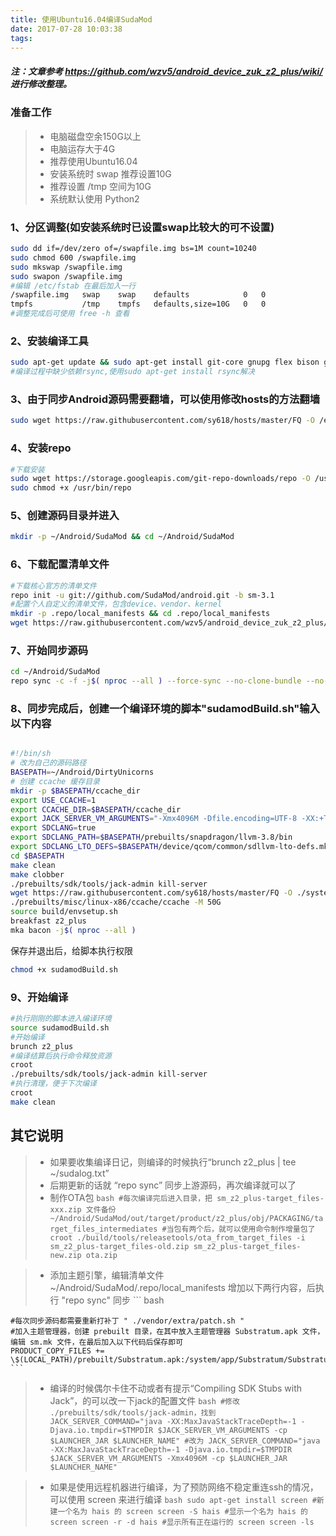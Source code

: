 ```yaml
---
title: 使用Ubuntu16.04编译SudaMod
date: 2017-07-28 10:03:38
tags:
---
```

##### 注：文章参考 https://github.com/wzv5/android_device_zuk_z2_plus/wiki/ 进行修改整理。

### 准备工作
> * 电脑磁盘空余150G以上
> * 电脑运存大于4G
> * 推荐使用Ubuntu16.04
> * 安装系统时 swap 推荐设置10G
> * 推荐设置 /tmp 空间为10G
> * 系统默认使用 Python2
		
### 1、分区调整(如安装系统时已设置swap比较大的可不设置)
``` bash
sudo dd if=/dev/zero of=/swapfile.img bs=1M count=10240
sudo chmod 600 /swapfile.img
sudo mkswap /swapfile.img
sudo swapon /swapfile.img
#编辑 /etc/fstab 在最后加入一行
/swapfile.img	swap	swap	defaults			0	0
tmpfs			/tmp	tmpfs	defaults,size=10G	0	0
#调整完成后可使用 free -h 查看
```

### 2、安装编译工具
``` bash
sudo apt-get update && sudo apt-get install git-core gnupg flex bison gperf libsdl1.2-dev libesd0-dev libwxgtk3.0-dev squashfs-tools build-essential zip curl libncurses5-dev zlib1g-dev openjdk-8-jre openjdk-8-jdk pngcrush schedtool libxml2 libxml2-utils xsltproc lzop libc6-dev schedtool g++-multilib lib32z1-dev lib32ncurses5-dev gcc-multilib maven tmux screen w3m ncftp liblz4-tool pngquant bc
#编译过程中缺少依赖rsync,使用sudo apt-get install rsync解决
```

### 3、由于同步Android源码需要翻墙，可以使用修改hosts的方法翻墙
``` bash
sudo wget https://raw.githubusercontent.com/sy618/hosts/master/FQ -O /etc/hosts
```

### 4、安装repo
``` bash
#下载安装
sudo wget https://storage.googleapis.com/git-repo-downloads/repo -O /usr/bin/repo
sudo chmod +x /usr/bin/repo
```

### 5、创建源码目录并进入
``` bash
mkdir -p ~/Android/SudaMod && cd ~/Android/SudaMod
```

### 6、下载配置清单文件
``` bash
#下载核心官方的清单文件
repo init -u git://github.com/SudaMod/android.git -b sm-3.1
#配置个人自定义的清单文件，包含device、vendor、kernel
mkdir -p .repo/local_manifests && cd .repo/local_manifests
wget https://raw.githubusercontent.com/wzv5/android_device_zuk_z2_plus/sm-3.1/z2_sm_manifest.xml
```

### 7、开始同步源码
``` bash
cd ~/Android/SudaMod
repo sync -c -f -j$( nproc --all ) --force-sync --no-clone-bundle --no-tags
```

### 8、同步完成后，创建一个编译环境的脚本"sudamodBuild.sh"输入以下内容
``` bash

#!/bin/sh
# 改为自己的源码路径
BASEPATH=~/Android/DirtyUnicorns
# 创建 ccache 缓存目录
mkdir -p $BASEPATH/ccache_dir
export USE_CCACHE=1
export CCACHE_DIR=$BASEPATH/ccache_dir
export JACK_SERVER_VM_ARGUMENTS="-Xmx4096M -Dfile.encoding=UTF-8 -XX:+TieredCompilation"
export SDCLANG=true
export SDCLANG_PATH=$BASEPATH/prebuilts/snapdragon/llvm-3.8/bin
export SDCLANG_LTO_DEFS=$BASEPATH/device/qcom/common/sdllvm-lto-defs.mk
cd $BASEPATH
make clean
make clobber
./prebuilts/sdk/tools/jack-admin kill-server
wget https://raw.githubusercontent.com/sy618/hosts/master/FQ -O ./system/core/rootdir/etc/hosts
./prebuilts/misc/linux-x86/ccache/ccache -M 50G
source build/envsetup.sh
breakfast z2_plus
mka bacon -j$( nproc --all )


```
保存并退出后，给脚本执行权限
``` bash
chmod +x sudamodBuild.sh
```

### 9、开始编译
``` bash
#执行刚刚的脚本进入编译环境
source sudamodBuild.sh
#开始编译
brunch z2_plus
#编译结算后执行命令释放资源
croot
./prebuilts/sdk/tools/jack-admin kill-server
#执行清理，便于下次编译
croot
make clean
```


## 其它说明
> * 如果要收集编译日记，则编译的时候执行“brunch z2_plus | tee ~/sudalog.txt”
> * 后期更新的话就 “repo sync” 同步上游源码，再次编译就可以了
> * 制作OTA包 
	``` bash
	#每次编译完后进入目录，把 sm_z2_plus-target_files-xxx.zip 文件备份
	~/Android/SudaMod/out/target/product/z2_plus/obj/PACKAGING/target_files_intermediates
	#当包有两个后，就可以使用命令制作增量包了
	croot
	./build/tools/releasetools/ota_from_target_files -i sm_z2_plus-target_files-old.zip sm_z2_plus-target_files-new.zip ota.zip
	```
	
> * 添加主题引擎，编辑清单文件 ~/Android/SudaMod/.repo/local_manifests 增加以下两行内容，后执行 "repo sync" 同步
	``` bash
	<project name="sudamod/android_vendor_extra-1" path="vendor/extra" remote="github" revision="cm-14.1-rootless"/>
	<project name="substratum/interfacer" path="packages/services/ThemeInterfacer" remote="github" revision="n-rootless"/>
	
	#每次同步源码都需要重新打补丁 " ./vendor/extra/patch.sh "
	#加入主题管理器，创建 prebuilt 目录，在其中放入主题管理器 Substratum.apk 文件，编辑 sm.mk 文件，在最后加入以下代码后保存即可
	PRODUCT_COPY_FILES += \$(LOCAL_PATH)/prebuilt/Substratum.apk:/system/app/Substratum/Substratum.apk
	```

> * 编译的时候偶尔卡住不动或者有提示“Compiling SDK Stubs with Jack”，的可以改一下jack的配置文件
	``` bash
	#修改 ./prebuilts/sdk/tools/jack-admin，找到
	JACK_SERVER_COMMAND="java -XX:MaxJavaStackTraceDepth=-1 -Djava.io.tmpdir=$TMPDIR $JACK_SERVER_VM_ARGUMENTS -cp $LAUNCHER_JAR $LAUNCHER_NAME"
	#改为
	JACK_SERVER_COMMAND="java -XX:MaxJavaStackTraceDepth=-1 -Djava.io.tmpdir=$TMPDIR $JACK_SERVER_VM_ARGUMENTS -Xmx4096M -cp $LAUNCHER_JAR $LAUNCHER_NAME"
	```
	
> * 如果是使用远程机器进行编译，为了预防网络不稳定重连ssh的情况，可以使用 screen 来进行编译
	``` bash
	sudo apt-get install screen
	#新建一个名为 hais 的 screen
	screen -S hais
	#显示一个名为 hais 的 screen
	screen -r -d hais
	#显示所有正在运行的 screen
	screen -ls
	```